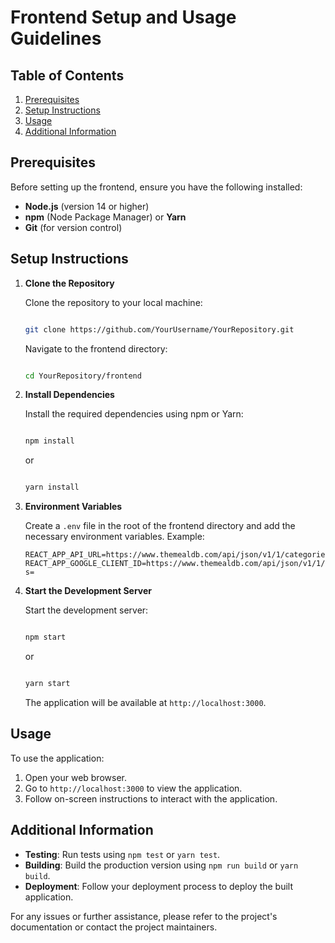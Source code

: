 
# Frontend Setup and Usage Guidelines

## Table of Contents

1.  [Prerequisites](#prerequisites)
2.  [Setup Instructions](#setup-instructions)
3.  [Usage](#usage)
4.  [Additional Information](#additional-information)

## Prerequisites

Before setting up the frontend, ensure you have the following installed:

-   **Node.js** (version 14 or higher)
-   **npm** (Node Package Manager) or **Yarn**
-   **Git** (for version control)

## Setup Instructions

1.  **Clone the Repository**
    
    Clone the repository to your local machine:
    
    ```bash
    
    git clone https://github.com/YourUsername/YourRepository.git
    ``` 
    
    Navigate to the frontend directory:
    
      ```bash
    
    cd YourRepository/frontend
    ``` 
    
2.  **Install Dependencies**
    
    Install the required dependencies using npm or Yarn:
    
      ```bash
    
    npm install
    ``` 
    
    or
    
      ```bash
    
    yarn install 
    ``` 
    
    
    
3.  **Environment Variables**
    
    Create a `.env` file in the root of the frontend directory and add the necessary environment variables. Example:
    
    ```
    REACT_APP_API_URL=https://www.themealdb.com/api/json/v1/1/categories.php
    REACT_APP_GOOGLE_CLIENT_ID=https://www.themealdb.com/api/json/v1/1/search.php?s=
    ```
    
4.  **Start the Development Server**
    
    Start the development server:
    
	```bash
    
    npm start 
    ```
    or
	```bash
    
    yarn start 
    ```
    
    The application will be available at `http://localhost:3000`.
    

## Usage

To use the application:

1.  Open your web browser.
2.  Go to `http://localhost:3000` to view the application.
3.  Follow on-screen instructions to interact with the application.

## Additional Information

-   **Testing**: Run tests using `npm test` or `yarn test`.
-   **Building**: Build the production version using `npm run build` or `yarn build`.
-   **Deployment**: Follow your deployment process to deploy the built application.

For any issues or further assistance, please refer to the project's documentation or contact the project maintainers.
